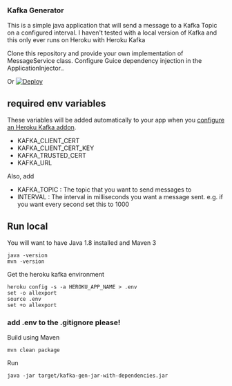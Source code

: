 ### Kafka Generator

This is a simple java application that will send a message to a Kafka Topic on a configured interval.
I haven't tested with a local version of Kafka and this only ever runs on Heroku with Heroku Kafka

Clone this repository and provide your own implementation of MessageService class. 
Configure Guice dependency injection in the ApplicationInjector.. 

Or 
[![Deploy](https://www.herokucdn.com/deploy/button.svg)](https://heroku.com/deploy)

## required env variables

These variables will be added automatically to your app when you [configure an Heroku Kafka addon](https://devcenter.heroku.com/articles/kafka-on-heroku#kafka-concepts).
- KAFKA_CLIENT_CERT
- KAFKA_CLIENT_CERT_KEY
- KAFKA_TRUSTED_CERT
- KAFKA_URL

Also, add 
- KAFKA_TOPIC : The topic that you want to send messages to
- INTERVAL : The interval in milliseconds you want a message sent. e.g. if you want every second set this to 1000 

## Run local

You will want to have Java 1.8 installed and Maven 3
```
java -version
mvn -version
```

Get the heroku kafka environment 
```
heroku config -s -a HEROKU_APP_NAME > .env
set -o allexport
source .env
set +o allexport
```

### add .env to the .gitignore please! 

Build using Maven
```
mvn clean package
```

Run

```
java -jar target/kafka-gen-jar-with-dependencies.jar
```

